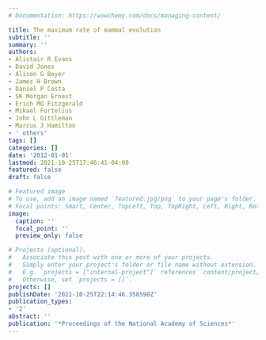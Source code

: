 ```yaml
---
# Documentation: https://wowchemy.com/docs/managing-content/

title: The maximum rate of mammal evolution
subtitle: ''
summary: ''
authors:
- Alistair R Evans
- David Jones
- Alison G Boyer
- James H Brown
- Daniel P Costa
- SK Morgan Ernest
- Erich MG Fitzgerald
- Mikael Fortelius
- John L Gittleman
- Marcus J Hamilton
- ' others'
tags: []
categories: []
date: '2012-01-01'
lastmod: 2021-10-25T17:46:41-04:00
featured: false
draft: false

# Featured image
# To use, add an image named `featured.jpg/png` to your page's folder.
# Focal points: Smart, Center, TopLeft, Top, TopRight, Left, Right, BottomLeft, Bottom, BottomRight.
image:
  caption: ''
  focal_point: ''
  preview_only: false

# Projects (optional).
#   Associate this post with one or more of your projects.
#   Simply enter your project's folder or file name without extension.
#   E.g. `projects = ["internal-project"]` references `content/project/deep-learning/index.md`.
#   Otherwise, set `projects = []`.
projects: []
publishDate: '2021-10-25T22:14:46.358590Z'
publication_types:
- '2'
abstract: ''
publication: '*Proceedings of the National Academy of Sciences*'
---
```

